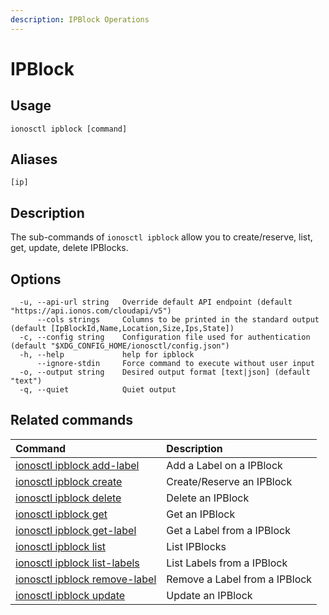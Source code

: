 ```yaml
---
description: IPBlock Operations
---
```


# IPBlock

## Usage

```text
ionosctl ipblock [command]
```

## Aliases

```text
[ip]
```

## Description

The sub-commands of `ionosctl ipblock` allow you to create/reserve, list, get, update, delete IPBlocks.

## Options

```text
  -u, --api-url string   Override default API endpoint (default "https://api.ionos.com/cloudapi/v5")
      --cols strings     Columns to be printed in the standard output (default [IpBlockId,Name,Location,Size,Ips,State])
  -c, --config string    Configuration file used for authentication (default "$XDG_CONFIG_HOME/ionosctl/config.json")
  -h, --help             help for ipblock
      --ignore-stdin     Force command to execute without user input
  -o, --output string    Desired output format [text|json] (default "text")
  -q, --quiet            Quiet output
```

## Related commands

| Command | Description |
| :--- | :--- |
| [ionosctl ipblock add-label](add-label.md) | Add a Label on a IPBlock |
| [ionosctl ipblock create](create.md) | Create/Reserve an IPBlock |
| [ionosctl ipblock delete](delete.md) | Delete an IPBlock |
| [ionosctl ipblock get](get.md) | Get an IPBlock |
| [ionosctl ipblock get-label](get-label.md) | Get a Label from a IPBlock |
| [ionosctl ipblock list](list.md) | List IPBlocks |
| [ionosctl ipblock list-labels](list-labels.md) | List Labels from a IPBlock |
| [ionosctl ipblock remove-label](remove-label.md) | Remove a Label from a IPBlock |
| [ionosctl ipblock update](update.md) | Update an IPBlock |

